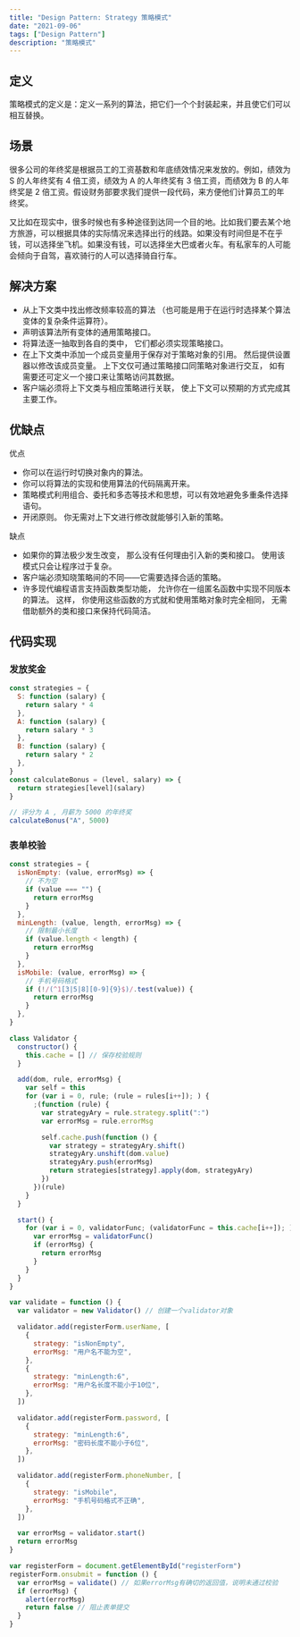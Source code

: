 ```yaml
---
title: "Design Pattern: Strategy 策略模式"
date: "2021-09-06"
tags: ["Design Pattern"]
description: "策略模式"
---
```


## 定义

策略模式的定义是：定义一系列的算法，把它们一个个封装起来，并且使它们可以相互替换。

## 场景

很多公司的年终奖是根据员工的工资基数和年底绩效情况来发放的。例如，绩效为 S 的人年终奖有 4 倍工资，绩效为 A 的人年终奖有 3 倍工资，而绩效为 B 的人年终奖是 2 倍工资。假设财务部要求我们提供一段代码，来方便他们计算员工的年终奖。

又比如在现实中，很多时候也有多种途径到达同一个目的地。比如我们要去某个地方旅游，可以根据具体的实际情况来选择出行的线路。如果没有时间但是不在乎钱，可以选择坐飞机。如果没有钱，可以选择坐大巴或者火车。有私家车的人可能会倾向于自驾，喜欢骑行的人可以选择骑自行车。

## 解决方案

- 从上下文类中找出修改频率较高的算法 （也可能是用于在运行时选择某个算法变体的复杂条件运算符）。
- 声明该算法所有变体的通用策略接口。
- 将算法逐一抽取到各自的类中， 它们都必须实现策略接口。
- 在上下文类中添加一个成员变量用于保存对于策略对象的引用。 然后提供设置器以修改该成员变量。 上下文仅可通过策略接口同策略对象进行交互， 如有需要还可定义一个接口来让策略访问其数据。
- 客户端必须将上下文类与相应策略进行关联， 使上下文可以预期的方式完成其主要工作。

## 优缺点

优点

- 你可以在运行时切换对象内的算法。
- 你可以将算法的实现和使用算法的代码隔离开来。
- 策略模式利用组合、委托和多态等技术和思想，可以有效地避免多重条件选择语句。
- 开闭原则。 你无需对上下文进行修改就能够引入新的策略。

缺点

- 如果你的算法极少发生改变， 那么没有任何理由引入新的类和接口。 使用该模式只会让程序过于复杂。
- 客户端必须知晓策略间的不同——它需要选择合适的策略。
- 许多现代编程语言支持函数类型功能， 允许你在一组匿名函数中实现不同版本的算法。 这样， 你使用这些函数的方式就和使用策略对象时完全相同， 无需借助额外的类和接口来保持代码简洁。

## 代码实现

### 发放奖金

```js
const strategies = {
  S: function (salary) {
    return salary * 4
  },
  A: function (salary) {
    return salary * 3
  },
  B: function (salary) {
    return salary * 2
  },
}
const calculateBonus = (level, salary) => {
  return strategies[level](salary)
}

// 评分为 A , 月薪为 5000 的年终奖
calculateBonus("A", 5000)
```

### 表单校验

```js
const strategies = {
  isNonEmpty: (value, errorMsg) => {
    // 不为空
    if (value === "") {
      return errorMsg
    }
  },
  minLength: (value, length, errorMsg) => {
    // 限制最小长度
    if (value.length < length) {
      return errorMsg
    }
  },
  isMobile: (value, errorMsg) => {
    // 手机号码格式
    if (!/(^1[3|5|8][0-9]{9}$)/.test(value)) {
      return errorMsg
    }
  },
}

class Validator {
  constructor() {
    this.cache = [] // 保存校验规则
  }

  add(dom, rule, errorMsg) {
    var self = this
    for (var i = 0, rule; (rule = rules[i++]); ) {
      ;(function (rule) {
        var strategyAry = rule.strategy.split(":")
        var errorMsg = rule.errorMsg

        self.cache.push(function () {
          var strategy = strategyAry.shift()
          strategyAry.unshift(dom.value)
          strategyAry.push(errorMsg)
          return strategies[strategy].apply(dom, strategyAry)
        })
      })(rule)
    }
  }

  start() {
    for (var i = 0, validatorFunc; (validatorFunc = this.cache[i++]); ) {
      var errorMsg = validatorFunc()
      if (errorMsg) {
        return errorMsg
      }
    }
  }
}

var validate = function () {
  var validator = new Validator() // 创建一个validator对象

  validator.add(registerForm.userName, [
    {
      strategy: "isNonEmpty",
      errorMsg: "用户名不能为空",
    },
    {
      strategy: "minLength:6",
      errorMsg: "用户名长度不能小于10位",
    },
  ])

  validator.add(registerForm.password, [
    {
      strategy: "minLength:6",
      errorMsg: "密码长度不能小于6位",
    },
  ])

  validator.add(registerForm.phoneNumber, [
    {
      strategy: "isMobile",
      errorMsg: "手机号码格式不正确",
    },
  ])

  var errorMsg = validator.start()
  return errorMsg
}

var registerForm = document.getElementById("registerForm")
registerForm.onsubmit = function () {
  var errorMsg = validate() // 如果errorMsg有确切的返回值，说明未通过校验
  if (errorMsg) {
    alert(errorMsg)
    return false // 阻止表单提交
  }
}
```

